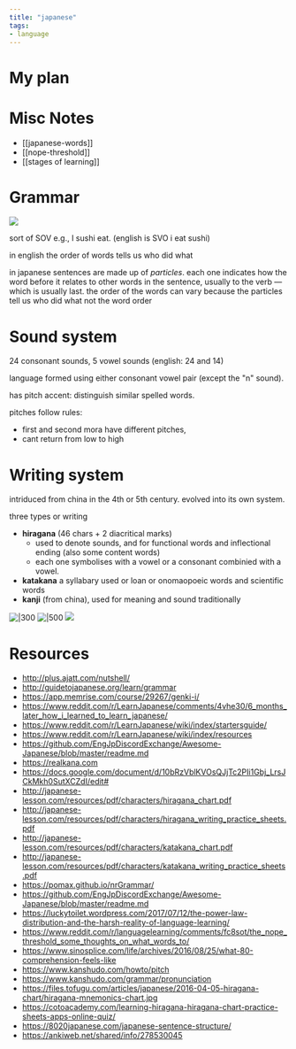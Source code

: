 ```yaml
---
title: "japanese"
tags: 
- language
---
```


# My plan


# Misc Notes
- [[japanese-words]]
- [[nope-threshold]]
- [[stages of learning]]


# Grammar
![](https://i.imgur.com/uB2CLf6.png)

sort of SOV e.g., I sushi eat. (english is SVO i eat sushi)

in english the order of words tells us who did what

in japanese sentences are made up of _particles_. each one indicates how the word before it relates to other words in the sentence, usually to the verb — which is usually last. the order of the words can vary because the particles tell us who did what not the word order




# Sound system
24 consonant sounds, 5 vowel sounds (english: 24 and 14)

language formed using either consonant vowel pair (except the "n" sound).

has pitch accent: distinguish similar spelled words. 

pitches follow rules:
- first and second mora have different pitches,
- cant return from low to high

# Writing system
intriduced from china in the 4th or 5th century. evolved into its own system. 

three types or writing
- **hiragana** (46 chars + 2 diacritical marks)
	- used to denote sounds, and for functional words and inflectional ending (also some content words)
	- each one symbolises with a vowel or a consonant combinied with a vowel.
- **katakana** a syllabary used or loan or onomaopoeic words and scientific words
- **kanji** (from china), used for meaning and sound traditionally

![|300](https://i.imgur.com/xtWqFBK.png)
![|500](https://i.imgur.com/1YgwdZr.png)
![](https://i.imgur.com/X0adoZu.png)




# Resources

- http://plus.ajatt.com/nutshell/
- http://guidetojapanese.org/learn/grammar
- https://app.memrise.com/course/29267/genki-i/
- https://www.reddit.com/r/LearnJapanese/comments/4vhe30/6_months_later_how_i_learned_to_learn_japanese/
- https://www.reddit.com/r/LearnJapanese/wiki/index/startersguide/
- https://www.reddit.com/r/LearnJapanese/wiki/index/resources
- https://github.com/EngJpDiscordExchange/Awesome-Japanese/blob/master/readme.md
- https://realkana.com
- https://docs.google.com/document/d/10bRzVblKVOsQJjTc2PIi1Gbj_LrsJCkMkh0SutXCZdI/edit#
- http://japanese-lesson.com/resources/pdf/characters/hiragana_chart.pdf
- http://japanese-lesson.com/resources/pdf/characters/hiragana_writing_practice_sheets.pdf
- http://japanese-lesson.com/resources/pdf/characters/katakana_chart.pdf
- http://japanese-lesson.com/resources/pdf/characters/katakana_writing_practice_sheets.pdf
- https://pomax.github.io/nrGrammar/
- https://github.com/EngJpDiscordExchange/Awesome-Japanese/blob/master/readme.md
- https://luckytoilet.wordpress.com/2017/07/12/the-power-law-distribution-and-the-harsh-reality-of-language-learning/
- https://www.reddit.com/r/languagelearning/comments/fc8sot/the_nope_threshold_some_thoughts_on_what_words_to/
- https://www.sinosplice.com/life/archives/2016/08/25/what-80-comprehension-feels-like
- https://www.kanshudo.com/howto/pitch
- https://www.kanshudo.com/grammar/pronunciation
- https://files.tofugu.com/articles/japanese/2016-04-05-hiragana-chart/hiragana-mnemonics-chart.jpg
- https://cotoacademy.com/learning-hiragana-hiragana-chart-practice-sheets-apps-online-quiz/
- https://8020japanese.com/japanese-sentence-structure/
- https://ankiweb.net/shared/info/278530045